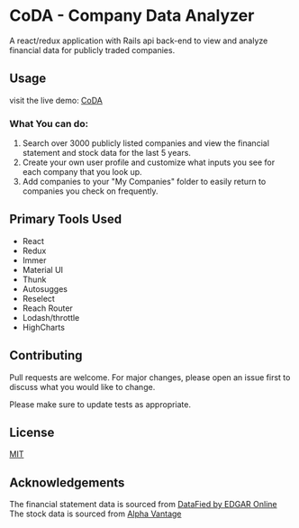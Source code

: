 # CoDA - Company Data Analyzer

A react/redux application with Rails api back-end to view and analyze financial data for publicly traded companies.

## Usage
visit the live demo: [CoDA](https://www.fin-coda.com)

### What You can do:
1. Search over 3000 publicly listed companies and view the financial statement and stock data for the last 5 years.
2. Create your own user profile and customize what inputs you see for each company that you look up.
3. Add companies to your "My Companies" folder to easily return to companies you check on frequently.

## Primary Tools Used
 - React
 - Redux
 - Immer
 - Material UI
 - Thunk
 - Autosugges
 - Reselect
 - Reach Router
 - Lodash/throttle
 - HighCharts

## Contributing
Pull requests are welcome. For major changes, please open an issue first to discuss what you would like to change.

Please make sure to update tests as appropriate.

## License
[MIT](https://choosealicense.com/licenses/mit/)

## Acknowledgements
The financial statement data is sourced from [DataFied by EDGAR Online](https://developer.edgar-online.com/)
The stock data is sourced from [Alpha Vantage](https://www.alphavantage.co/)

